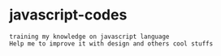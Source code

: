 # javascript-codes
    training my knowledge on javascript language
    Help me to improve it with design and others cool stuffs

